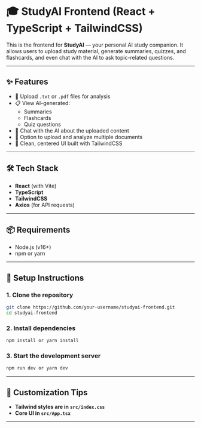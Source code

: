 # 🎓 StudyAI Frontend (React + TypeScript + TailwindCSS)

This is the frontend for **StudyAI** — your personal AI study companion. It allows users to upload study material, generate summaries, quizzes, and flashcards, and even chat with the AI to ask topic-related questions.

---

## ✨ Features

- 📄 Upload `.txt` or `.pdf` files for analysis
- 📋 View AI-generated:
  - Summaries
  - Flashcards
  - Quiz questions
- 💬 Chat with the AI about the uploaded content
- 🔁 Option to upload and analyze multiple documents
- 🌙 Clean, centered UI built with TailwindCSS

---

## 🛠 Tech Stack

- **React** (with Vite)
- **TypeScript**
- **TailwindCSS**
- **Axios** (for API requests)

---

## 📦 Requirements

- Node.js (v16+)
- npm or yarn

---

## 🚀 Setup Instructions

### 1. Clone the repository

```bash
git clone https://github.com/your-username/studyai-frontend.git
cd studyai-frontend
```

### 2. Install dependencies

```bash
npm install or yarn install
```

### 3. Start the development server

```bash
npm run dev or yarn dev
```

---

## 🌈 Customization Tips

- **Tailwind styles are in `src/index.css`**
- **Core UI in `src/App.tsx`**
---
